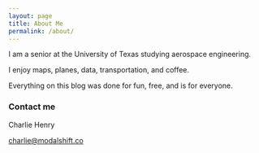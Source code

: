 ```yaml
---
layout: page
title: About Me
permalink: /about/
---
```


I am a senior at the University of Texas studying aerospace engineering. 

I enjoy maps, planes, data, transportation, and coffee.

Everything on this blog was done for fun, free, and is for everyone.


### Contact me

Charlie Henry

[charlie@modalshift.co](mailto:charlie@modalshift.co)
